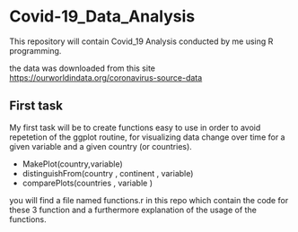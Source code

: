 # Covid-19_Data_Analysis

This repository will contain Covid_19 Analysis conducted by me using R programming.

the data was downloaded from this site https://ourworldindata.org/coronavirus-source-data


## First task 

My first task will be to create functions easy to use in order to avoid repetetion of the ggplot routine, 
for visualizing data change over time for a given variable and a given country (or countries).

- MakePlot(country,variable)
- distinguishFrom(country , continent , variable)
- comparePlots(countries , variable ) 

you will find a file named functions.r in this repo which contain the code for these 3 function and a furthermore explanation of the usage of the functions.

